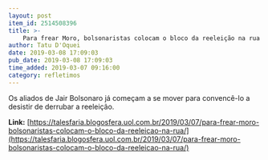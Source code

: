 ```yaml
---
layout: post
item_id: 2514508396
title: >-
    Para frear Moro, bolsonaristas colocam o bloco da reeleição na rua
author: Tatu D'Oquei
date: 2019-03-08 17:09:03
pub_date: 2019-03-08 17:09:03
time_added: 2019-03-07 09:16:00
category: refletimos
---
```


Os aliados de Jair Bolsonaro já começam a se mover para convencê-lo a desistir de derrubar a reeleição.

**Link:** [https://talesfaria.blogosfera.uol.com.br/2019/03/07/para-frear-moro-bolsonaristas-colocam-o-bloco-da-reeleicao-na-rua/](https://talesfaria.blogosfera.uol.com.br/2019/03/07/para-frear-moro-bolsonaristas-colocam-o-bloco-da-reeleicao-na-rua/)

